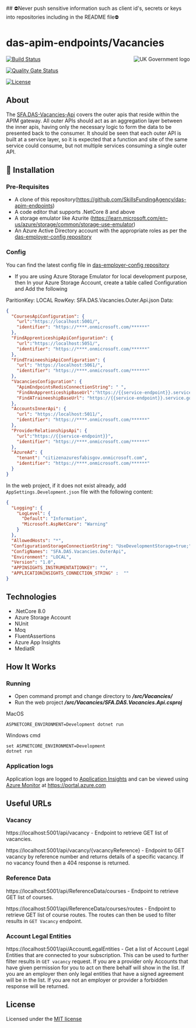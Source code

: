 ﻿﻿## ⛔Never push sensitive information such as client id's, secrets or keys into repositories including in the README file⛔

# das-apim-endpoints/Vacancies

<img src="https://avatars.githubusercontent.com/u/9841374?s=200&v=4" align="right" alt="UK Government logo">

[![Build Status](https://sfa-gov-uk.visualstudio.com/Digital%20Apprenticeship%20Service/_apis/build/status%2FAPIM%2Fdas-apim-endpoints-Vacancies?repoName=SkillsFundingAgency%2Fdas-apim-endpoints&branchName=master)](https://sfa-gov-uk.visualstudio.com/Digital%20Apprenticeship%20Service/_build/latest?definitionId=2881&repoName=SkillsFundingAgency%2Fdas-apim-endpoints&branchName=master)

[![Quality Gate Status](https://sonarcloud.io/api/project_badges/measure?project=SkillsFundingAgency_das-apim-endpoints_Vacancies&metric=alert_status)](https://sonarcloud.io/summary/new_code?id=SkillsFundingAgency_das-apim-endpoints_Vacancies)

[![License](https://img.shields.io/badge/license-MIT-lightgrey.svg?longCache=true&style=flat-square)](https://en.wikipedia.org/wiki/MIT_License)

## About

The [SFA.DAS-Vacancies-Api](https://github.com/SkillsFundingAgency/das-apim-endpoints/tree/43f8822b49e4ea17a326b1809229d3fd4039eb5f/src/Vacancies) covers the outer apis that reside within the APIM gateway. All outer APIs should act as an aggregation layer between the inner apis, having only the necessary logic to form the data to be presented back to the consumer. It should be seen that each outer API is built at a service layer, so it is expected that a function and site of the same service could consume, but not multiple services consuming a single outer API.

## 🚀 Installation

### Pre-Requisites
* A clone of this repository(https://github.com/SkillsFundingAgency/das-apim-endpoints)
* A code editor that supports .NetCore 8 and above
* A storage emulator like Azurite (https://learn.microsoft.com/en-us/azure/storage/common/storage-use-emulator)
* An Azure Active Directory account with the appropriate roles as per the [das-employer-config repository](https://github.com/SkillsFundingAgency/das-employer-config/blob/master/das-apim-endpoints/SFA.DAS.Vacancies.OuterApi.json)

### Config
You can find the latest config file in [das-employer-config repository](https://github.com/SkillsFundingAgency/das-employer-config/blob/master/das-apim-endpoints/SFA.DAS.Vacancies.OuterApi.json)

* If you are using Azure Storage Emulator for local development purpose, then In your Azure Storage Account, create a table called Configuration and Add the following

ParitionKey: LOCAL
RowKey: SFA.DAS.Vacancies.Outer.Api.json
Data:
```json
{
  "CoursesApiConfiguration": {
    "url":"https://localhost:5001/",
    "identifier": "https://****.onmicrosoft.com/******"
  },
  "FindApprenticeshipApiConfiguration": {
    "url":"https://localhost:5051/",
    "identifier": "https://****.onmicrosoft.com/******"
  },
  "FindTraineeshipApiConfiguration": {
    "url": "https://localhost:5061/",
    "identifier": "https://****.onmicrosoft.com/******"
  },
  "VacanciesConfiguration": {
    "ApimEndpointsRedisConnectionString": " ",
    "FindAnApprenticeshipBaseUrl":"https://{{service-endpoint}}.service.gov.uk",
    "FindATraineeshipBaseUrl": "https://{{service-endpoint}}.service.gov.uk"
  },
  "AccountsInnerApi": {
    "url": "https://localhost:5011/",
    "identifier": "https://****.onmicrosoft.com/******"
  },
  "ProviderRelationshipsApi": {
    "url":"https://{{service-endpoint}}",
    "identifier": "https://****.onmicrosoft.com/******"
  },
  "AzureAd": {
    "tenant": "citizenazuresfabisgov.onmicrosoft.com",
    "identifier": "https://****.onmicrosoft.com/******"
  }  	
}
```

In the web project, if it does not exist already, add `AppSettings.Development.json` file with the following content:

```json
{
  "Logging": {
    "LogLevel": {
      "Default": "Information",
      "Microsoft.AspNetCore": "Warning"
    }
  },
  "AllowedHosts": "*",
  "ConfigurationStorageConnectionString": "UseDevelopmentStorage=true;",
  "ConfigNames": "SFA.DAS.Vacancies.OuterApi",
  "Environment": "LOCAL",
  "Version": "1.0",
  "APPINSIGHTS_INSTRUMENTATIONKEY": "",
  "APPLICATIONINSIGHTS_CONNECTION_STRING" :  ""
}
```

## Technologies
* .NetCore 8.0
* Azure Storage Account
* NUnit
* Moq
* FluentAssertions
* Azure App Insights
* MediatR

## How It Works

### Running

* Open command prompt and change directory to _**/src/Vacancies/**_
* Run the web project _**/src/Vacancies/SFA.DAS.Vacancies.Api.csproj**_

MacOS
```
ASPNETCORE_ENVIRONMENT=Development dotnet run
```
Windows cmd
```
set ASPNETCORE_ENVIRONMENT=Development
dotnet run
```

### Application logs
Application logs are logged to [Application Insights](https://learn.microsoft.com/en-us/azure/azure-monitor/app/app-insights-overview) and can be viewed using [Azure Monitor](https://learn.microsoft.com/en-us/azure/azure-monitor/overview) at https://portal.azure.com

## Useful URLs

### Vacancy

https://localhost:5001/api/vacancy - Endpoint to retrieve GET list of vacancies.

https://localhost:5001/api/vacancy/{vacancyReference} - Endpoint to GET vacancy by reference number and returns details of a specific vacancy. If no vacancy found then a 404 response is returned.

### Reference Data

https://localhost:5001/api/ReferenceData/courses - Endpoint to retrieve GET list of courses.

https://localhost:5001/api/ReferenceData/courses/routes - Endpoint to retrieve GET list of course routes. The routes can then be used to filter results in `GET Vacancy` endpoint.

### Account Legal Entities

https://localhost:5001/api/AccountLegalEntities - Get a list of Account Legal Entities that are connected to your subscription. This can be used to further filter results in `GET vacancy` request. If you are a provider only Accounts that have given permission for you to act on there behalf will show in the list. If you are an employer then only legal entities that have a signed agreement will be in the list. If you are not an employer or provider a forbidden response will be returned.

## License

Licensed under the [MIT license](LICENSE)